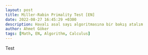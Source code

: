 ```yaml
---
layout: post 
title: Miller-Rabin Primality Test [EN]
date: 2022-08-27 16:45:29 +0300
description: Havalı asal sayı algoritmasına bir bakış atalım
author: Ahmet Göker
tags: [Math, EN, Algorithm, Calculus]
---
```



Test

